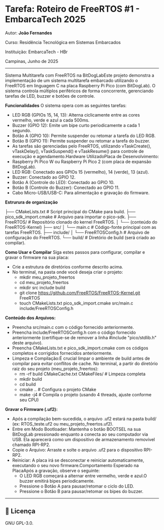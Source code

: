 
# Tarefa: Roteiro de FreeRTOS #1 - EmbarcaTech 2025

Autor: **João Fernandes**

Curso: Residência Tecnológica em Sistemas Embarcados

Instituição: EmbarcaTech - HBr

Campinas, Junho de 2025

---

Sistema Multitarefa com FreeRTOS na BitDogLabEste projeto demonstra a implementação de um sistema multitarefa embarcado utilizando o FreeRTOS em linguagem C na placa Raspberry Pi Pico (com BitDogLab). O sistema controla múltiplos periféricos de forma concorrente, gerenciando tarefas de LED, buzzer e botões de controle.

**Funcionalidades**
O sistema opera com as seguintes tarefas:
- LED RGB (GPIOs 15, 14, 13): Alterna ciclicamente entre as cores vermelho, verde e azul a cada 500ms.
- Buzzer (GPIO 12): Emite um bipe curto periodicamente a cada 1 segundo.
- Botão A (GPIO 10): Permite suspender ou retomar a tarefa do LED RGB.
- Botão B (GPIO 11): Permite suspender ou retomar a tarefa do buzzer.
- As tarefas são gerenciadas pelo FreeRTOS, utilizando vTaskCreate(), vTaskDelay(), vTaskSuspend() e vTaskResume() para controle de execução e agendamento.Hardware UtilizadoPlaca de Desenvolvimento: 
- Raspberry Pi Pico W ou Raspberry Pi Pico 2 (com placa de expansão BitDogLab).
- LED RGB: Conectado aos GPIOs 15 (vermelho), 14 (verde), 13 (azul).
- Buzzer: Conectado ao GPIO 12.
- Botão A (Controle do LED): Conectado ao GPIO 10.
- Botão B (Controle do Buzzer): Conectado ao GPIO 11.
- Cabo Micro-USB/USB-C: Para alimentação e gravação do firmware.

**Estrurura de organização**
  
├── CMakeLists.txt              # Script principal do CMake para build.
├── pico_sdk_import.cmake       # Arquivo para importar o pico-sdk.
├── FreeRTOS/                   # Repositório clonado do kernel FreeRTOS.
│   └── (conteúdo do FreeRTOS-Kernel)
├── src/
│   └── main.c                  # Código-fonte principal com as tarefas FreeRTOS.
├── include/
│   └── FreeRTOSConfig.h        # Arquivo de configuração do FreeRTOS.
└── build/                      # Diretório de build (será criado ao compilar).

**Como Usar e Compilar**
Siga estes passos para configurar, compilar e gravar o firmware na sua placa:
  - Crie a estrutura de diretórios conforme descrito acima. 
  - No terminal, na pasta onde você deseja criar o projeto:
    - mkdir meu_projeto_freertos
    - cd meu_projeto_freertos
    - mkdir src include build
    - git clone https://github.com/FreeRTOS/FreeRTOS-Kernel.git FreeRTOS
    - touch CMakeLists.txt pico_sdk_import.cmake src/main.c include/FreeRTOSConfig.h

**Conteúdo dos Arquivos:**
- Preencha src/main.c com o código fornecido anteriormente.
- Preencha include/FreeRTOSConfig.h com o código fornecido anteriormente (certifique-se de remover a linha #include "pico/stdlib.h" deste arquivo).
- Preencha CMakeLists.txt e pico_sdk_import.cmake com os códigos completos e corrigidos fornecidos anteriormente.
- Limpeza e Compilação:É crucial limpar o ambiente de build antes de compilar para evitar conflitos de cache. No terminal, a partir do diretório raiz do seu projeto (meu_projeto_freertos):
    - rm -rf build CMakeCache.txt CMakeFiles/ # Limpeza completa
    - mkdir build
    - cd build
    - cmake ..        # Configura o projeto CMake
    - make -j4        # Compila o projeto (usando 4 threads, ajuste conforme seu CPU)

**Gravar o Firmware (.uf2):**
- Após a compilação bem-sucedida, o arquivo .uf2 estará na pasta build/ (ex: RTOS_teste.uf2 ou meu_projeto_freertos.uf2).
- Entre em Modo Bootloader: Mantenha o botão BOOTSEL na sua BitDogLab pressionado enquanto a conecta ao seu computador via USB. Ela aparecerá como um dispositivo de armazenamento removível chamado RPI-RP2.
- Copie o Arquivo: Arraste e solte o arquivo .uf2 para o dispositivo RPI-RP2.
- Reiniciar: A placa irá se desconectar e reiniciar automaticamente, executando o seu novo firmware.Comportamento Esperado na PlacaApós a gravação, observe o seguinte:
  - O LED RGB começará a alternar entre vermelho, verde e azul.O buzzer emitirá bipes periodicamente.
  - Pressione o Botão A para pausar/retomar o ciclo do LED.
  - Pressione o Botão B para pausar/retomar os bipes do buzzer.

---

## 📜 Licença
GNU GPL-3.0.
